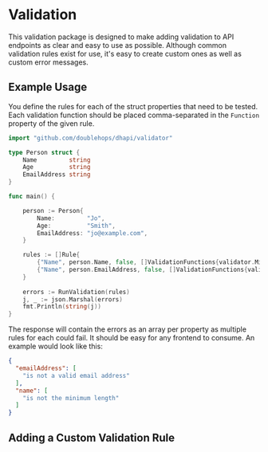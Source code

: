 # Validation

This validation package is designed to make adding validation to API endpoints as clear and
easy to use as possible. Although common validation rules exist for use, it's easy to create
custom ones as well as custom error messages.

## Example Usage

You define the rules for each of the struct properties that need to be tested. Each
validation function should be placed comma-separated in the `Function` property of the
given rule.

```go
import "github.com/doublehops/dhapi/validator"

type Person struct {
    Name         string
    Age          string
    EmailAddress string
}

func main() {

    person := Person{
        Name:         "Jo",
        Age:          "Smith",
        EmailAddress: "jo@example.com",
    }

    rules := []Rule{
        {"Name", person.Name, false, []ValidationFunctions{validator.MinLength(13, "")}},
        {"Name", person.EmailAddress, false, []ValidationFunctions{validator.EmailAddress("My custom error message")}},
    }
    
    errors := RunValidation(rules)
    j, _ := json.Marshal(errors)
    fmt.Println(string(j))
}
```

The response will contain the errors as an array per property as multiple rules for
each could fail. It should be easy for any frontend to consume. An example would look like this:
```json
{
  "emailAddress": [
    "is not a valid email address"
  ],
  "name": [
    "is not the minimum length"
  ]
}
```

## Adding a Custom Validation Rule

